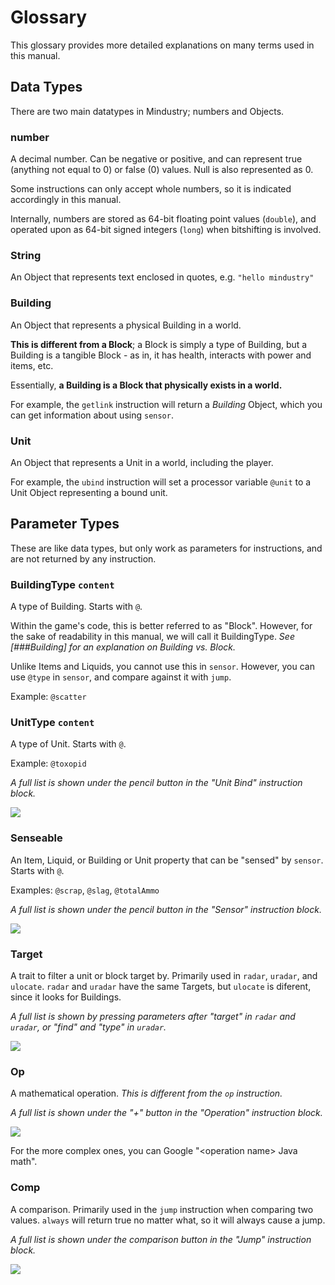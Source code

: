 # Glossary

This glossary provides more detailed explanations on many terms used in this manual.

## Data Types

There are two main datatypes in Mindustry; numbers and Objects.

### number

A decimal number. Can be negative or positive, and can represent true (anything not equal to 0) or false (0) values. Null is also represented as 0.

Some instructions can only accept whole numbers, so it is indicated accordingly in this manual.

Internally, numbers are stored as 64-bit floating point values (`double`), and operated upon as 64-bit signed integers (`long`) when bitshifting is involved.

### String

An Object that represents text enclosed in quotes, e.g. `"hello mindustry"`

### Building

An Object that represents a physical Building in a world. 

**This is different from a Block**; a Block is simply a type of Building, but a Building is a tangible Block - as in, it has health, interacts with power and items, etc.

Essentially, **a Building is a Block that physically exists in a world.**

For example, the `getlink` instruction will return a *Building* Object, which you can get information about using `sensor`.

### Unit

An Object that represents a Unit in a world, including the player.

For example, the `ubind` instruction will set a processor variable `@unit` to a Unit Object representing a bound unit.

## Parameter Types

These are like data types, but only work as parameters for instructions, and are not returned by any instruction.

### BuildingType `content`

A type of Building. Starts with `@`.

Within the game's code, this is better referred to as "Block". However, for the sake of readability in this manual, we will call it BuildingType. *See [###Building] for an explanation on Building vs. Block.*

Unlike Items and Liquids, you cannot use this in `sensor`. However, you can use `@type` in `sensor`, and compare against it with `jump`.

Example: `@scatter`

### UnitType `content`

A type of Unit. Starts with `@`.

Example: `@toxopid`

*A full list is shown under the pencil button in the "Unit Bind" instruction block.*

<img src="/wiki/images/misc/logic-glossary-unitType-unitBind.png">

### Senseable

An Item, Liquid, or Building or Unit property that can be "sensed" by `sensor`. Starts with `@`.

Examples: `@scrap`, `@slag`, `@totalAmmo`

*A full list is shown under the pencil button in the "Sensor" instruction block.*

<img src="/wiki/images/misc/logic-glossary-senseable-sensor.png">

### Target

A trait to filter a unit or block target by. Primarily used in `radar`, `uradar`, and `ulocate`. `radar` and `uradar` have the same Targets, but `ulocate` is diferent, since it looks for Buildings.

*A full list is shown by pressing parameters after "target" in `radar` and `uradar`, or "find" and "type" in `uradar`.*

<img src="/wiki/images/misc/logic-glossary-target-radar.png">

### Op

A mathematical operation. *This is different from the `op` instruction.* 

*A full list is shown under the "+" button in the "Operation" instruction block.*

<img src="/wiki/images/misc/logic-glossary-op-operation.png">

For the more complex ones, you can Google "<operation name\> Java math".

### Comp

A comparison. Primarily used in the `jump` instruction when comparing two values. `always` will return true no matter what, so it will always cause a jump.

*A full list is shown under the comparison button in the "Jump" instruction block.*

<img src="/wiki/images/misc/logic-glossary-comp-jump.png">
